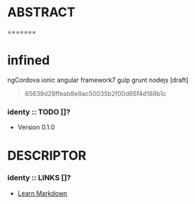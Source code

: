 # ABSTRACT #

=======
# infined
ngCordova ionic angular framework7 gulp grunt nodejs [draft]

> 65639d28ffeab8e9ac50035b2f00d66f4d188b1c

### identy :: TODO []? ###

* Version 0.1.0

# DESCRIPTOR #

### identy :: LINKS []? ###

* [Learn Markdown](https://bitbucket.org/tutorials/markdowndemo)


